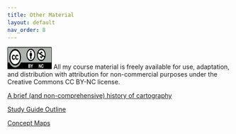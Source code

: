 ```yaml
---
title: Other Material
layout: default
nav_order: 8
---
```


<img src="images/Cc_by-nc_icon.svg.png" alt="CC BY-NC License" width="100" height="50">
All my course material is freely available for use, adaptation, and distribution with attribution for non-commercial purposes under the Creative Commons CC BY-NC license. 

[A brief (and non-comprehensive) history of cartography](https://docs.google.com/document/d/1Suh4PqcPX_3ij_yP13kXry2j6AaEdT8dcWaCF_AyJhc/edit?tab=t.0)

[Study Guide Outline](https://docs.google.com/document/d/1z2rEYGEKkpoGUsvWRtAR-9ytcfM3gSKoQcCVjahPqcY/edit?usp=sharing)

[Concept Maps](https://docs.google.com/presentation/d/1fbrSZNw82G6jEa1YRUyNGX4odW-pptDxlTJ0ms_TrTA/edit#slide=id.g2af7c586847_8_0)

